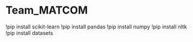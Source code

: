 # Team_MATCOM

!pip install scikit-learn
!pip install pandas
!pip install numpy
!pip install nltk
!pip install datasets
